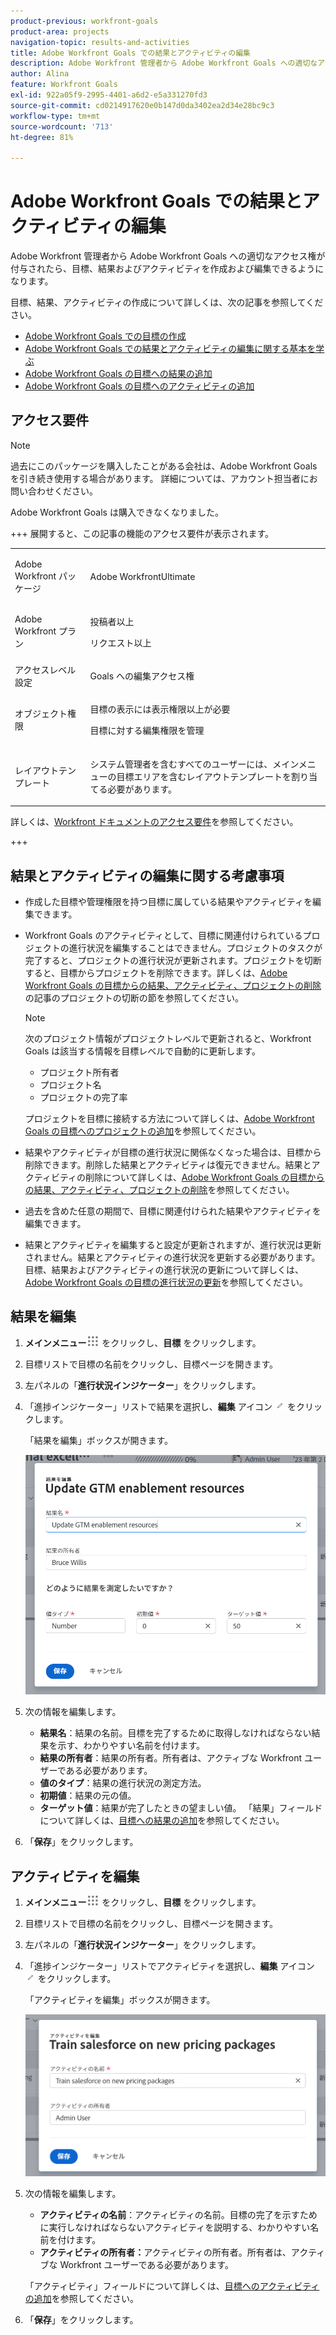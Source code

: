 ```yaml
---
product-previous: workfront-goals
product-area: projects
navigation-topic: results-and-activities
title: Adobe Workfront Goals での結果とアクティビティの編集
description: Adobe Workfront 管理者から Adobe Workfront Goals への適切なアクセス権が付与されたら、目標、結果およびアクティビティを作成および編集できるようになります。
author: Alina
feature: Workfront Goals
exl-id: 922a05f9-2995-4401-a6d2-e5a331270fd3
source-git-commit: cd0214917620e0b147d0da3402ea2d34e28bc9c3
workflow-type: tm+mt
source-wordcount: '713'
ht-degree: 81%

---
```


# Adobe Workfront Goals での結果とアクティビティの編集

Adobe Workfront 管理者から Adobe Workfront Goals への適切なアクセス権が付与されたら、目標、結果およびアクティビティを作成および編集できるようになります。

目標、結果、アクティビティの作成について詳しくは、次の記事を参照してください。

* [Adobe Workfront Goals での目標の作成](../../workfront-goals/goal-management/create-goals.md)
* [Adobe Workfront Goals での結果とアクティビティの編集に関する基本を学ぶ](../../workfront-goals/results-and-activities/get-started-with-results-and-activities.md)
* [Adobe Workfront Goals の目標への結果の追加](../../workfront-goals/results-and-activities/add-results-to-goals.md)
* [Adobe Workfront Goals の目標へのアクティビティの追加](../../workfront-goals/results-and-activities/add-activities-to-goals.md)

## アクセス要件

>[!NOTE]
>
>過去にこのパッケージを購入したことがある会社は、Adobe Workfront Goals を引き続き使用する場合があります。 詳細については、アカウント担当者にお問い合わせください。
>
>Adobe Workfront Goals は購入できなくなりました。

+++ 展開すると、この記事の機能のアクセス要件が表示されます。 

<table style="table-layout:auto">
<col>
</col>
<col>
</col>
<tbody>
 <tr>
  <td> <p>Adobe Workfront パッケージ</p> </td> 
   <td> 
   <p>Adobe WorkfrontUltimate</p>
   </td> 
  </tr>
 <tr>
 <td role="rowheader">Adobe Workfront プラン</td>
 <td>
 <p>投稿者以上</p>
<p>リクエスト以上</p></td>
 </tr>
  <tr>
 <td role="rowheader">アクセスレベル設定</td>
 <td> <p>Goals への編集アクセス権</p> </td>
 </tr>
 <tr data-mc-conditions="">
 <td role="rowheader">オブジェクト権限</td>
 <td>
  <div>
  <p>目標の表示には表示権限以上が必要</p>
  <p>目標に対する編集権限を管理</p>
  </div> </td>
 </tr>
<tr>
   <td role="rowheader"><p>レイアウトテンプレート</p></td>
   <td> <p>システム管理者を含むすべてのユーザーには、メインメニューの目標エリアを含むレイアウトテンプレートを割り当てる必要があります。 </p>  
</td>
  </tr>
</tbody>
</table>

詳しくは、[Workfront ドキュメントのアクセス要件](/help/quicksilver/administration-and-setup/add-users/access-levels-and-object-permissions/access-level-requirements-in-documentation.md)を参照してください。

+++

<!--Old:
<table style="table-layout:auto">
<col>
</col>
<col>
</col>
<tbody>
 <tr> 
   <td role="rowheader">Adobe Workfront plan*</td> 
   <td> 
   <p>For the new plan and license structure:
  <ul><li>An Ultimate plan </li></ul>
   </p>
<p>For the current plan and license structure: 
<ul><li> A Pro or higher </li>
  <li>An Adobe Workfront Goals license in addition to a Workfront license.</li></ul></p>
   </td> 
  </tr>
 <tr>
 <td role="rowheader">Adobe Workfront license*</td>
 <td>
 <p>New license: Contributor or higher</p>
 Or
 <p>Current license: Request or higher</p> <p>For more information, see <a href="../../administration-and-setup/add-users/access-levels-and-object-permissions/wf-licenses.md" class="MCXref xref">Adobe Workfront licenses overview</a>.</p> </td>
 </tr>
 <tr>
 <td role="rowheader">Product*</td>
 <td>
 <p> New product requirement, one of the following: </p>
<ul>
<li>A Select or Prime Adobe Workfront plan and an additional Adobe Workfront Goals license.</li>
<li>An Ultimate Workfront plan which includes Workfront Goals by default. </li></ul>
 <p>Or</p>
 <p>Current product requirement: A Workfront plan and an additional license for Adobe Workfront Goals. </p> <p>For information, see <a href="../../workfront-goals/goal-management/access-needed-for-wf-goals.md" class="MCXref xref">Requirements to use Workfront Goals</a>. </p> </td>
 </tr>
 <tr>
 <td role="rowheader"><p>Access level</p></td>
 <td> <p>Edit access to Goals</p> </td>
 </tr>
 <tr data-mc-conditions="">
 <td role="rowheader">Object permissions</td>
 <td>
  <div>
  <p>View or higher permissions to the goal to view it</p>
  <p>Manage permissions to the goal to edit it</p>
  <p>For information about sharing goals, see <a href="../../workfront-goals/workfront-goals-settings/share-a-goal.md" class="MCXref xref">Share a goal in Workfront Goals</a>. </p>
  </div> </td>
 </tr>
 <tr>
   <td role="rowheader"><p>Layout template</p></td>
   <td> <p>All users, including Workfront administrators,  must be assigned a layout template that includes the Goals area in the Main Menu. </p>  
</td>
  </tr>
</tbody>
</table>-->

## 結果とアクティビティの編集に関する考慮事項

<!--
According to Vazgen, access levels will add more considerations.)
-->

* 作成した目標や管理権限を持つ目標に属している結果やアクティビティを編集できます。
* Workfront Goals のアクティビティとして、目標に関連付けられているプロジェクトの進行状況を編集することはできません。プロジェクトのタスクが完了すると、プロジェクトの進行状況が更新されます。プロジェクトを切断すると、目標からプロジェクトを削除できます。詳しくは、[Adobe Workfront Goals の目標からの結果、アクティビティ、プロジェクトの削除](../../workfront-goals/results-and-activities/remove-results-activities-from-goals.md)の記事のプロジェクトの切断の節を参照してください。

  >[!NOTE]
  >
  >次のプロジェクト情報がプロジェクトレベルで更新されると、Workfront Goals は該当する情報を目標レベルで自動的に更新します。
  >
  >   
  >   
  >   * プロジェクト所有者
  >   * プロジェクト名
  >   * プロジェクトの完了率
  >   
  >   
  >プロジェクトを目標に接続する方法について詳しくは、[Adobe Workfront Goals の目標へのプロジェクトの追加](../../workfront-goals/results-and-activities/connect-projects-to-goals-overview.md)を参照してください。

* 結果やアクティビティが目標の進行状況に関係なくなった場合は、目標から削除できます。削除した結果とアクティビティは復元できません。結果とアクティビティの削除について詳しくは、[Adobe Workfront Goals の目標からの結果、アクティビティ、プロジェクトの削除](../../workfront-goals/results-and-activities/remove-results-activities-from-goals.md)を参照してください。
* 過去を含めた任意の期間で、目標に関連付けられた結果やアクティビティを編集できます。
* 結果とアクティビティを編集すると設定が更新されますが、進行状況は更新されません。結果とアクティビティの進行状況を更新する必要があります。目標、結果およびアクティビティの進行状況の更新について詳しくは、[Adobe Workfront Goals の目標の進行状況の更新](../../workfront-goals/goal-review-and-workfront-goals-sections/check-in-goals.md)を参照してください。

## 結果を編集

<!--
Editing results differs depending on which environment you use.

### Edit results in the Production environment

1. Go to the goal for which you want to edit a result and click the goal name to open the **Goal Details** panel.
1. Click **Results**.
1. Click the **gear icon** ![Gear icon](assets/settings-gear-icon.png) to the right of the result you want to edit.

   ![Results gear icon](assets/results-gear-icon-options-350x85.png)

1. Click **Edit** to edit the following information:

   | Field |Description|
   |---|---|
   | Name |The name of the result. |
   | Owner |The owner of result.  |
   | Value |How you measure the progress of the result. |
   | Initial |The original value of the result. |
   | Target |The desired value when the result is completed. |

1. Click **Save**.
-->


1. **メインメニュー**![&#x200B; メインメニューアイコン &#x200B;](assets/main-menu-icon.png) をクリックし、**目標** をクリックします。
1. 目標リストで目標の名前をクリックし、目標ページを開きます。
1. 左パネルの「**進行状況インジケーター**」をクリックします。
1. 「進捗インジケーター」リストで結果を選択し、**編集** アイコン ![&#x200B; 編集アイコン &#x200B;](assets/edit-icon.png) をクリックします。

   「結果を編集」ボックスが開きます。

   ![&#x200B; 結果を編集ボックス &#x200B;](assets/edit-result-box-unshimmed.png)

1. 次の情報を編集します。
   * **結果名**：結果の名前。目標を完了するために取得しなければならない結果を示す、わかりやすい名前を付けます。
   * **結果の所有者**：結果の所有者。所有者は、アクティブな Workfront ユーザーである必要があります。
   * **値のタイプ**：結果の進行状況の測定方法。
   * **初期値**：結果の元の値。
   * **ターゲット値**：結果が完了したときの望ましい値。
「結果」フィールドについて詳しくは、[目標への結果の追加](../results-and-activities/add-results-to-goals.md)を参照してください。
1. 「**保存**」をクリックします。

## アクティビティを編集

<!--
Editing activities differs depending on which environment you use.

### Edit activities in the Production environment

>[!TIP]
>
>You cannot edit the Activity Type after you saved an activity on a goal.

1. Go to the goal for which you want to edit an activity and click the goal name to open the **Goal Details** panel.
1. Click **Activities**.
1. Click the **gear icon** ![Gear icon](assets/settings-gear-icon.png) to the right of the activity you want to edit .

   ![Activities gear icon](assets/activities-gear-icon-options-350x84.png)

1. Click **Edit** to edit the following information:

   | Field |Description |
   |---|---|
   | Name |The name of the activity. |
   | Owner |The owner of activity.  |

1. Click **Save**.
-->

1. **メインメニュー**![&#x200B; メインメニューアイコン &#x200B;](assets/main-menu-icon.png) をクリックし、**目標** をクリックします。
1. 目標リストで目標の名前をクリックし、目標ページを開きます。
1. 左パネルの「**進行状況インジケーター**」をクリックします。
1. 「進捗インジケーター」リストでアクティビティを選択し、**編集** アイコン ![&#x200B; 編集アイコン &#x200B;](assets/edit-icon.png) をクリックします。

   「アクティビティを編集」ボックスが開きます。

   ![&#x200B; アクティビティを編集ボックス &#x200B;](assets/edit-activity-box-unshimmed.png)

1. 次の情報を編集します。

   * **アクティビティの名前**：アクティビティの名前。目標の完了を示すために実行しなければならないアクティビティを説明する、わかりやすい名前を付けます。
   * **アクティビティの所有者：**&#x200B;アクティビティの所有者。所有者は、アクティブな Workfront ユーザーである必要があります。

   「アクティビティ」フィールドについて詳しくは、[目標へのアクティビティの追加](../results-and-activities/add-activities-to-goals.md)を参照してください。

1. 「**保存**」をクリックします。
